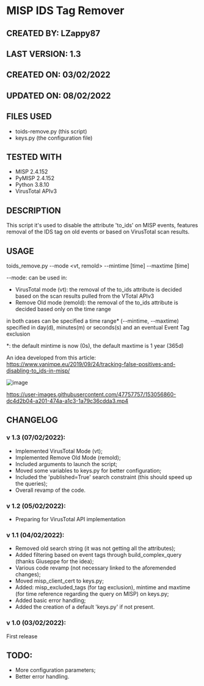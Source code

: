 # MISP IDS Tag Remover

## CREATED BY: LZappy87

## LAST VERSION: 1.3

## CREATED ON: 03/02/2022

## UPDATED ON: 08/02/2022

## FILES USED
- toids-remove.py (this script)
- keys.py (the configuration file)

## TESTED WITH
- MISP 2.4.152
- PyMISP 2.4.152
- Python 3.8.10
- VirusTotal APIv3

## DESCRIPTION
This script it's used to disable the attribute 'to_ids' on MISP events, features removal of the IDS tag on old events or based on VirusTotal scan results.

## USAGE
toids_remove.py --mode <vt, remold> --mintime [time] --maxtime [time]

--mode: can be used in:
- VirusTotal mode (vt): the removal of the to_ids attribute is decided based on the scan results pulled from the VTotal APIv3
- Remove Old mode (remold): the removal of the to_ids attribute is decided based only on the time range
  
in both cases can be specified a time range* (--mintime, --maxtime) specified in day(d), minutes(m) or seconds(s) and an eventual Event Tag exclusion

*: the default mintime is now (0s), the default maxtime is 1 year (365d)

An idea developed from this article: https://www.vanimpe.eu/2019/09/24/tracking-false-positives-and-disabling-to_ids-in-misp/

![image](https://user-images.githubusercontent.com/47757757/153057691-78330e8a-aad7-4311-9404-99a8f1cb4b53.png)

https://user-images.githubusercontent.com/47757757/153056860-dc4d2b04-a201-474a-a1c3-1a79c36cdda3.mp4

## CHANGELOG
### v 1.3 (07/02/2022):
- Implemented VirusTotal Mode (vt);
- Implemented Remove Old Mode (remold);
- Included arguments to launch the script;
- Moved some variables to keys.py for better configuration;
- Included the 'published=True' search constraint (this should speed up the queries);
- Overall revamp of the code.

### v 1.2 (05/02/2022):
- Preparing for VirusTotal API implementation

### v 1.1 (04/02/2022):
- Removed old search string (it was not getting all the attributes);
- Added filtering based on event tags through build_complex_query (thanks Giuseppe for the idea);
- Various code revamp (not necessary linked to the aforemended changes);
- Moved misp_client_cert to keys.py;
- Added: misp_excluded_tags (for tag exclusion), mintime and maxtime (for time reference regarding the query on MISP) on keys.py;
- Added basic error handling;
- Added the creation of a default 'keys.py' if not present.

### v 1.0 (03/02/2022):
First release

## TODO:
- More configuration parameters;
- Better error handling.
